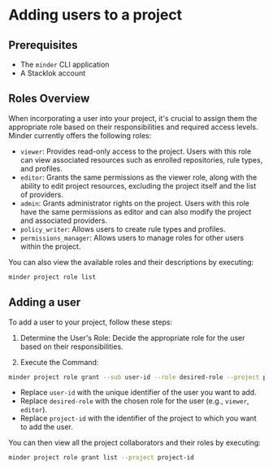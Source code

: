 # Adding users to a project

## Prerequisites

* The `minder` CLI application
* A Stacklok account

## Roles Overview
When incorporating a user into your project, it's crucial to assign them the appropriate role based on their responsibilities and required access levels. 
Minder currently offers the following roles:

- `viewer`: Provides read-only access to the project. Users with this role can view associated resources such as enrolled repositories, rule types, and profiles.
- `editor`: Grants the same permissions as the viewer role, along with the ability to edit project resources, excluding the project itself and the list of providers.
- `admin`: Grants administrator rights on the project. Users with this role have the same permissions as editor and can also modify the project and associated providers.
- `policy_writer`: Allows users to create rule types and profiles.
- `permissions_manager`: Allows users to manage roles for other users within the project.

You can also view the available roles and their descriptions by executing:
```bash
minder project role list
```

## Adding a user
To add a user to your project, follow these steps:

1) Determine the User's Role: Decide the appropriate role for the user based on their responsibilities.

2) Execute the Command:
 ```bash
 minder project role grant --sub user-id --role desired-role --project project-id
 ```
 - Replace `user-id` with the unique identifier of the user you want to add.
 - Replace `desired-role` with the chosen role for the user (e.g., `viewer`, `editor`).
 - Replace `project-id` with the identifier of the project to which you want to add the user.

You can then view all the project collaborators and their roles by executing:
```bash
minder project role grant list --project project-id
```
